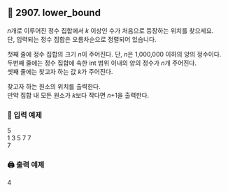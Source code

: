 ## 🏁 2907. lower_bound
$n$개로 이루어진 정수 집합에서 $k$ 이상인 수가 처음으로 등장하는 위치를 찾으세요.
<br>단, 입력되는 정수 집합은 오름차순으로 정렬되어 있습니다.

첫째 줄에 정수 집합의 크기 $n$이 주어진다. 단, $n$은 1,000,000 이하의 양의 정수이다.
<br>두번째 줄에는 정수 집합에 속한 int 범위 이내의 양의 정수가 $n$개 주어진다.
<br>셋째 줄에는 찾고자 하는 값 $k$가 주어진다.

찾고자 하는 원소의 위치를 출력한다.
<br>만약 집합 내 모든 원소가 $k$보다 작다면 $n$+1을 출력한다.


### 📝 입력 예제
5<br>
1 3 5 7 7<br>
7

### 🖨️ 출력 예제
4
